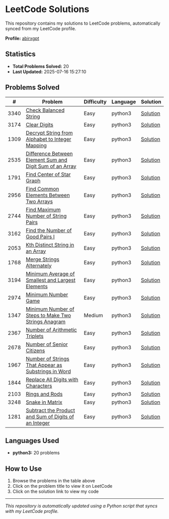 # LeetCode Solutions

This repository contains my solutions to LeetCode problems, automatically synced from my LeetCode profile.

**Profile:** [abirxgpt](https://leetcode.com/abirxgpt/)

## Statistics
- **Total Problems Solved:** 20
- **Last Updated:** 2025-07-16 15:27:10

## Problems Solved

| # | Problem | Difficulty | Language | Solution |
|---|---------|------------|----------|----------|
| 3340 | [Check Balanced String](https://leetcode.com/problems/check-balanced-string/) | Easy | python3 | [Solution](./check-balanced-string.py) |
| 3174 | [Clear Digits](https://leetcode.com/problems/clear-digits/) | Easy | python3 | [Solution](./clear-digits.py) |
| 1309 | [Decrypt String from Alphabet to Integer Mapping](https://leetcode.com/problems/decrypt-string-from-alphabet-to-integer-mapping/) | Easy | python3 | [Solution](./decrypt-string-from-alphabet-to-integer-mapping.py) |
| 2535 | [Difference Between Element Sum and Digit Sum of an Array](https://leetcode.com/problems/difference-between-element-sum-and-digit-sum-of-an-array/) | Easy | python3 | [Solution](./difference-between-element-sum-and-digit-sum-of-an-array.py) |
| 1791 | [Find Center of Star Graph](https://leetcode.com/problems/find-center-of-star-graph/) | Easy | python3 | [Solution](./find-center-of-star-graph.py) |
| 2956 | [Find Common Elements Between Two Arrays](https://leetcode.com/problems/find-common-elements-between-two-arrays/) | Easy | python3 | [Solution](./find-common-elements-between-two-arrays.py) |
| 2744 | [Find Maximum Number of String Pairs](https://leetcode.com/problems/find-maximum-number-of-string-pairs/) | Easy | python3 | [Solution](./find-maximum-number-of-string-pairs.py) |
| 3162 | [Find the Number of Good Pairs I](https://leetcode.com/problems/find-the-number-of-good-pairs-i/) | Easy | python3 | [Solution](./find-the-number-of-good-pairs-i.py) |
| 2053 | [Kth Distinct String in an Array](https://leetcode.com/problems/kth-distinct-string-in-an-array/) | Easy | python3 | [Solution](./kth-distinct-string-in-an-array.py) |
| 1768 | [Merge Strings Alternately](https://leetcode.com/problems/merge-strings-alternately/) | Easy | python3 | [Solution](./merge-strings-alternately.py) |
| 3194 | [Minimum Average of Smallest and Largest Elements](https://leetcode.com/problems/minimum-average-of-smallest-and-largest-elements/) | Easy | python3 | [Solution](./minimum-average-of-smallest-and-largest-elements.py) |
| 2974 | [Minimum Number Game](https://leetcode.com/problems/minimum-number-game/) | Easy | python3 | [Solution](./minimum-number-game.py) |
| 1347 | [Minimum Number of Steps to Make Two Strings Anagram](https://leetcode.com/problems/minimum-number-of-steps-to-make-two-strings-anagram/) | Medium | python3 | [Solution](./minimum-number-of-steps-to-make-two-strings-anagram.py) |
| 2367 | [Number of Arithmetic Triplets](https://leetcode.com/problems/number-of-arithmetic-triplets/) | Easy | python3 | [Solution](./number-of-arithmetic-triplets.py) |
| 2678 | [Number of Senior Citizens](https://leetcode.com/problems/number-of-senior-citizens/) | Easy | python3 | [Solution](./number-of-senior-citizens.py) |
| 1967 | [Number of Strings That Appear as Substrings in Word](https://leetcode.com/problems/number-of-strings-that-appear-as-substrings-in-word/) | Easy | python3 | [Solution](./number-of-strings-that-appear-as-substrings-in-word.py) |
| 1844 | [Replace All Digits with Characters](https://leetcode.com/problems/replace-all-digits-with-characters/) | Easy | python3 | [Solution](./replace-all-digits-with-characters.py) |
| 2103 | [Rings and Rods](https://leetcode.com/problems/rings-and-rods/) | Easy | python3 | [Solution](./rings-and-rods.py) |
| 3248 | [Snake in Matrix](https://leetcode.com/problems/snake-in-matrix/) | Easy | python3 | [Solution](./snake-in-matrix.py) |
| 1281 | [Subtract the Product and Sum of Digits of an Integer](https://leetcode.com/problems/subtract-the-product-and-sum-of-digits-of-an-integer/) | Easy | python3 | [Solution](./subtract-the-product-and-sum-of-digits-of-an-integer.py) |


## Languages Used
- **python3:** 20 problems

## How to Use
1. Browse the problems in the table above
2. Click on the problem title to view it on LeetCode
3. Click on the solution link to view my code

---
*This repository is automatically updated using a Python script that syncs with my LeetCode profile.*

